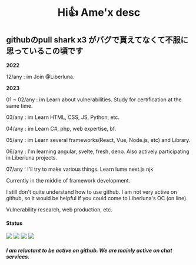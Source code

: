 <h1 align="center"> Hi👍 Ame'x desc</h1>

<h2>githubのpull shark x3 がバグで貰えてなくて不服に思っているこの頃です</h2>

**2022**

12/any : im Join @Liberluna.

**2023**

01 ~ 02/any : im Learn about vulnerabilities. Study for certification at the same time.

03/any : im Learn HTML, CSS, JS, Python, etc.

04/any : im Learn C#, php, web expertise, bf.

05/any : im Learn several frameworks(React, Vue, Node.js, etc) and Library.

06/any : I'm learning angular, svelte, fresh, deno. Also actively participating in Liberluna projects.

07/any : I'll try to make various things. Learn lume next.js njk

Currently in the middle of framework development.

I still don't quite understand how to use github.
I am not very active on github, so it would be helpful if you could come to Liberluna's OC (on line).


Vulnerability research, web production, etc.

#### Status
![](http://github-profile-summary-cards.vercel.app/api/cards/most-commit-language?username=EdamAme-x&theme=2077)
![](http://github-profile-summary-cards.vercel.app/api/cards/repos-per-language?username=EdamAme-x&theme=aura_dark)
![](http://github-profile-summary-cards.vercel.app/api/cards/stats?username=EdamAme-x&theme=aura_dark)
![](http://github-profile-summary-cards.vercel.app/api/cards/productive-time?username=EdamAme-x&theme=aura_dark&utcOffset=8)  

##### I am reluctant to be active on github. We are mainly active on chat services.
